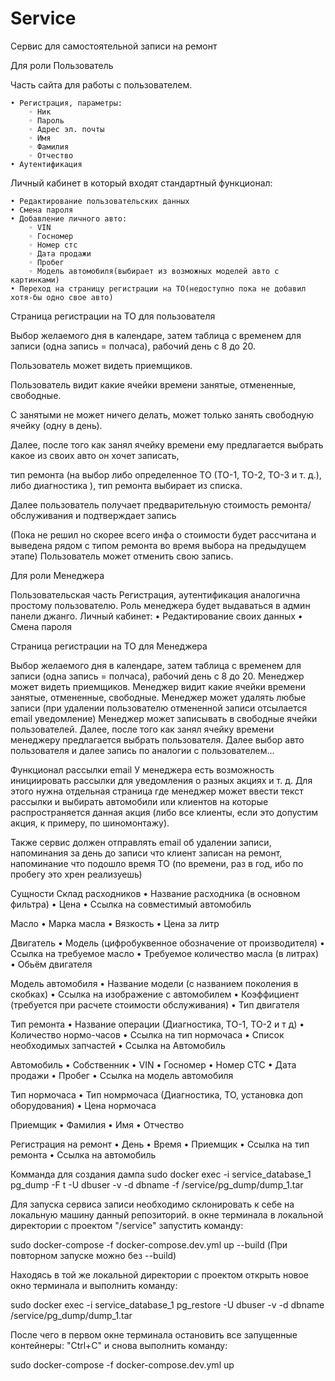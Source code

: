 # Service
Сервис для самостоятельной записи на ремонт

Для роли Пользователь

Часть сайта для работы с пользователем.

    • Регистрация, параметры:
        ◦ Ник
        ◦ Пароль
        ◦ Адрес эл. почты
        ◦ Имя
        ◦ Фамилия
        ◦ Отчество
    • Аутентификация

Личный кабинет в который входят стандартный функционал:

    • Редактирование пользовательских данных
    • Смена пароля
    • Добавление личного авто:
        ◦ VIN
        ◦ Госномер
        ◦ Номер стс
        ◦ Дата продажи
        ◦ Пробег
        ◦ Модель автомобиля(выбирает из возможных моделей авто с картинками)
    • Переход на страницу регистрации на ТО(недоступно пока не добавил хотя-бы одно свое авто)

Страница регистрации на ТО для пользователя

Выбор желаемого дня в календаре, затем таблица с временем для записи (одна запись = полчаса), рабочий день с 8 до 20. 

Пользователь может видеть приемщиков.

Пользователь видит какие ячейки времени занятые, отмененные, свободные. 

С занятыми не может ничего делать, может только занять свободную ячейку (одну в день).

Далее, после того как занял ячейку времени ему предлагается выбрать какое из своих авто он хочет записать,  

тип ремонта (на выбор либо определенное ТО (ТО-1, ТО-2, ТО-3 и т. д.), либо диагностика ), тип ремонта выбирает из списка.

Далее пользователь получает предварительную стоимость ремонта/обслуживания и подтверждает запись

(Пока не решил но скорее всего инфа о стоимости будет рассчитана и выведена рядом с типом ремонта во время выбора на предыдущем этапе)
Пользователь может отменить свою запись.











Для роли Менеджера

Пользовательская часть
Регистрация, аутентификация аналогична простому пользователю. Роль менеджера будет выдаваться в админ панели джанго.
Личный кабинет:
    • Редактирование своих данных
    • Смена пароля

Страница регистрации на ТО для Менеджера

Выбор желаемого дня в календаре, затем таблица с временем для записи (одна запись = полчаса), рабочий день с 8 до 20. 
Менеджер может видеть приемщиков.
Менеджер видит какие ячейки времени занятые, отмененные, свободные. 
Менеджер может удалять любые записи (при удалении пользователю отмененной записи отсылается email уведомление)
Менеджер может записывать в свободные ячейки пользователей.
Далее, после того как занял ячейку времени менеджеру предлагается выбрать пользователя.
Далее выбор авто пользователя и далее запись по аналогии с пользователем... 



Функционал рассылки email
У менеджера есть возможность инициировать рассылки для уведомления о разных акциях и т. д. 
Для этого нужна отдельная страница где менеджер может ввести текст рассылки и выбирать автомобили или 
клиентов на которые распространяется данная акция (либо все клиенты, если это допустим акция, к примеру, по шиномонтажу).

Также сервис должен отправлять email об удалении записи, напоминания за день до записи что клиент записан на ремонт, 
напоминание что подошло время ТО (по времени, раз в год, ибо по пробегу это хрен реализуешь)


Сущности
Склад расходников
    • Название расходника (в основном фильтра)
    • Цена
    • Ссылка на совместимый автомобиль

Масло
    • Марка масла
    • Вязкость
    • Цена за литр

Двигатель
    • Модель (цифробуквенное обозначение от производителя)
    • Ссылка на требуемое масло
    • Требуемое количество масла (в литрах)
    • Обьём двигателя

Модель автомобиля
    • Название модели (с названием поколения в скобках)
    • Ссылка на изображение с автомобилем
    • Коэффициент (требуется при расчете стоимости обслуживания)
    • Тип двигателя

Тип ремонта
    • Название операции (Диагностика, ТО-1, ТО-2 и т д)
    • Количество нормо-часов
    • Ссылка на тип нормочаса
    • Список необходимых запчастей
    • Ссылка на Автомобиль 

Автомобиль
    • Собственник
    • VIN
    • Госномер
    • Номер СТС
    • Дата продажи
    • Пробег
    • Ссылка на модель автомобиля

Тип нормочаса
    • Тип номрмочаса (Диагностика, ТО, установка доп оборудования)
    • Цена нормочаса

Приемщик
    • Фамилия
    • Имя
    • Отчество

Регистрация на ремонт
    • День
    • Время
    • Приемщик
    • Ссылка на тип ремонта
    • Ссылка на автомобиль

Комманда для создания дампа
sudo docker exec -i service_database_1 pg_dump -F t -U dbuser -v -d dbname -f /service/pg_dump/dump_1.tar


Для запуска сервиса записи необходимо склонировать к себе на локальную машину данный репозиторий.
в окне терминала в локальной директории с проектом "/service" запустить команду:

sudo docker-compose -f docker-compose.dev.yml up --build
(При повторном запуске можно без --build)

Находясь в той же локальной директории с проектом открыть новое окно терминала и выполнить команду:

sudo docker exec -i service_database_1 pg_restore -U dbuser -v -d dbname  /service/pg_dump/dump_1.tar


После чего в первом окне терминала остановить все запущенные контейнеры: "Ctrl+C" и снова выполнить команду:

sudo docker-compose -f docker-compose.dev.yml up 


